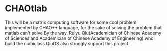 # CHAOtlab
This will be a matrix computing software for some cool problem implemented by CHAO++ language, for the sake of solving the problem that matlab can't solve
By the way, Ruiyu Qiu(Academician of Chinese Academy of Sciences and Academician of Chinese Academy of Engineering) who build the niubiclass QiuOS also strongly support this project.
